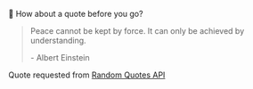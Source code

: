 📣 How about a quote before you go?

> Peace cannot be kept by force. It can only be achieved by understanding.
>
> <p>- Albert Einstein</p>

Quote requested from [Random Quotes API](https://github.com/lukePeavey/quotable)
